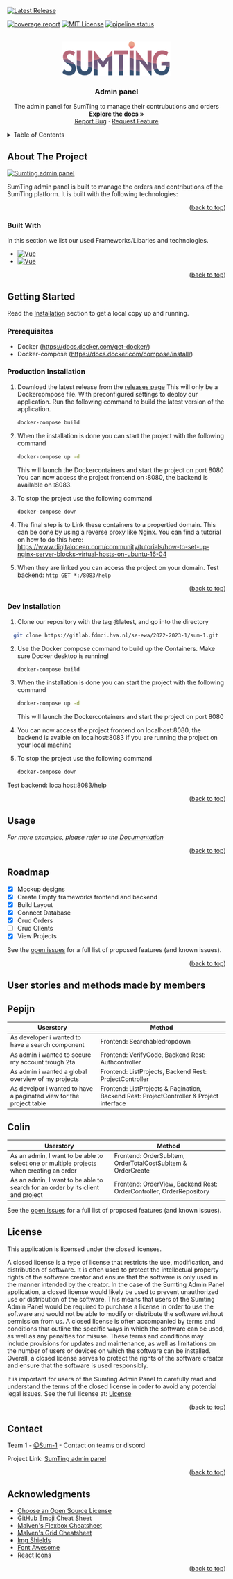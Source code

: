 <!-- Improved compatibility of back to top link: See: https://github.com/othneildrew/Best-README-Template/pull/73 -->
<a name="readme-top"></a>
<!--
*** Thanks for checking out the Best-README-Template. If you have a suggestion
*** that would make this better, please fork the repo and create a pull request
*** or simply open an issue with the tag "enhancement".
*** Don't forget to give the project a star!
*** Thanks again! Now go create something AMAZING! :D
-->



<!-- PROJECT SHIELDS -->
<!--
*** I'm using markdown "reference style" links for readability.
*** Reference links are enclosed in brackets [ ] instead of parentheses ( ).
*** See the bottom of this document for the declaration of the reference variables
*** for contributors-url, forks-url, etc. This is an optional, concise syntax you may use.
*** https://www.markdownguide.org/basic-syntax/#reference-style-links
-->
[![Latest Release](https://gitlab.fdmci.hva.nl/se-ewa/2022-2023-1/sum-1/-/badges/release.svg)](https://gitlab.fdmci.hva.nl/se-ewa/2022-2023-1/sum-1/-/releases)


[![coverage report](https://gitlab.fdmci.hva.nl/se-ewa/2022-2023-1/sum-1/badges/main/coverage.svg)](https://gitlab.fdmci.hva.nl/se-ewa/2022-2023-1/sum-1/-/commits/main)
[![MIT License][license-shield]][license-url]
[![pipeline status](https://gitlab.fdmci.hva.nl/se-ewa/2022-2023-1/sum-1/badges/main/pipeline.svg)](https://gitlab.fdmci.hva.nl/se-ewa/2022-2023-1/sum-1/-/commits/main)




<!-- PROJECT LOGO -->
<br />
<div align="center">
  <a href="https://github.com/othneildrew/Best-README-Template">
    <img src="frontend/src/assets/logo.png" alt="Logo" width="250" height="80">
  </a>

<h3 align="center">Admin panel</h3>

  <p align="center">
    The admin panel for SumTing to manage their contrubutions and orders
    <br />
    <a href=""><strong>Explore the docs »</strong></a>
    <br />
    <a href="https://gitlab.fdmci.hva.nl/se-ewa/2022-2023-1/sum-1/-/issues/new">Report Bug</a>
    ·
    <a href="https://gitlab.fdmci.hva.nl/se-ewa/2022-2023-1/sum-1/-/issues/new">Request Feature</a>
  </p>
</div>



<!-- TABLE OF CONTENTS -->
<details>
  <summary>Table of Contents</summary>
  <ol>
    <li>
      <a href="#about-the-project">About The Project</a>
      <ul>
        <li><a href="#built-with">Built With</a></li>
      </ul>
    </li>
    <li>
      <a href="#getting-started">Getting Started</a>
      <ul>
        <li><a href="#prerequisites">Prerequisites</a></li>
        <li><a href="#installation">Installation</a></li>
      </ul>
    </li>
    <li><a href="#usage">Usage</a></li>
    <li><a href="#roadmap">Roadmap</a></li>
    <li><a href="#contributing">Contributing</a></li>
    <li><a href="#license">License</a></li>
    <li><a href="#contact">Contact</a></li>
    <li><a href="#acknowledgments">Acknowledgments</a></li>
  </ol>
</details>



<!-- ABOUT THE PROJECT -->
## About The Project

[![Sumting admin panel][product-screenshot]](https://sumting.org)

SumTing admin panel is built to manage the orders and contributions of the SumTing platform. It is built with the following technologies:


<p align="right">(<a href="#readme-top">back to top</a>)</p>



### Built With

In this section we list our used Frameworks/Libaries and technologies.
* [![Vue][Vue.js]][Vue-url]
* [![Vue][Spring-url]][spring-url]


<p align="right">(<a href="#readme-top">back to top</a>)</p>



<!-- GETTING STARTED -->
## Getting Started

Read the <a href="#installation">Installation</a> section to get a local copy up and running.

### Prerequisites

* Docker (https://docs.docker.com/get-docker/)
* Docker-compose (https://docs.docker.com/compose/install/)
### Production Installation

1. Download the latest release from the [releases page]() This will only be a Dockercompose file. With preconfigured settings to deploy our application.
   Run the following command to build the latest version of the application.
   ```sh
   docker-compose build
   ```
2.
   When the installation is done you can start the project with the following command
   ```sh
   docker-compose up -d
   ```
   This will launch the Dockercontainers and start the project on port 8080 You can now access the project frontend on :8080,
   the backend is available on :8083.

5. To stop the project use the following command
   ```sh
   docker-compose down
   ```
6. The final step is to Link these containers to a propertied domain. 
This can be done by using a reverse proxy like Nginx. You can find a tutorial on how to do this here: https://www.digitalocean.com/community/tutorials/how-to-set-up-nginx-server-blocks-virtual-hosts-on-ubuntu-16-04

7. When they are linked you can access the project on your domain.
Test backend: ```http GET *:/8083/help```


<p align="right">(<a href="#readme-top">back to top</a>)</p>



<!-- USAGE EXAMPLES -->
### Dev Installation

1. Clone our repository with the tag @latest, and go into the directory
   
 ```sh
   git clone https://gitlab.fdmci.hva.nl/se-ewa/2022-2023-1/sum-1.git
   ```
2. Use the Docker compose command to build up the Containers. Make sure Docker desktop is running!
   ```sh
   docker-compose build
   ```
3. When the installation is done you can start the project with the following command
   ```sh
   docker-compose up -d
   ```
   This will launch the Dockercontainers and start the project on port 8080
4. You can now access the project frontend on localhost:8080, the backend is avaible on localhost:8083 if you are running the project on your local machine

5. To stop the project use the following command
   ```sh
   docker-compose down
   ```
Test backend: localhost:8083/help

<p align="right">(<a href="#readme-top">back to top</a>)</p>



<!-- USAGE EXAMPLES -->

## Usage


_For more examples, please refer to the [Documentation](https://example.com)_

<p align="right">(<a href="#readme-top">back to top</a>)</p>



<!-- ROADMAP -->
## Roadmap

- [x] Mockup designs
- [x] Create Empty frameworks frontend and backend
- [X] Build Layout
- [X] Connect Database
- [X] Crud Orders
- [ ] Crud Clients
- [X] View Projects

See the [open issues](https://gitlab.fdmci.hva.nl/se-ewa/2022-2023-1/sum-1/-/issues) for a full list of proposed features (and known issues).

<p align="right">(<a href="#readme-top">back to top</a>)</p>

<!-- User stories and methods made by members -->
## User stories and methods made by members

 ## Pepijn

| Userstory | Method |
| ----------- | ----------- |
| As developer i wanted to have a search component | Frontend: Searchabledropdown |
| As admin i wanted to secure my account trough 2fa  | Frontend: VerifyCode, Backend Rest: Authcontroller  
| As admin i wanted a global overview of my projects  | Frontend: ListProjects, Backend Rest: ProjectController  
| As develpor i wanted to have a paginated view for the project table | Frontend: ListProjects & Pagination, Backend Rest: ProjectController & Project interface  

 ## Colin

| Userstory | Method |
| ----------- | ----------- |
| As an admin, I want to be able to select one or multiple projects when creating an order | Frontend: OrderSubItem, OrderTotalCostSubItem & OrderCreate |
| As an admin, I want to be able to search for an order by its client and project  | Frontend: OrderView, Backend Rest: OrderController, OrderRepository |

See the [open issues](https://gitlab.fdmci.hva.nl/se-ewa/2022-2023-1/sum-1/-/issues) for a full list of proposed features (and known issues).



<!-- LICENSE -->
## License
This application is licensed under the closed licenses. 

A closed license is a type of license that restricts the use, modification, and distribution of software. It is often used to protect the intellectual property rights of the software creator and ensure that the software is only used in the manner intended by the creator.
In the case of the Sumting Admin Panel application, a closed license would likely be used to prevent unauthorized use or distribution of the software. This means that users of the Sumting Admin Panel would be required to purchase a license in order to use the software and would not be able to modify or distribute the software without permission from us.
A closed license is often accompanied by terms and conditions that outline the specific ways in which the software can be used, as well as any penalties for misuse. These terms and conditions may include provisions for updates and maintenance, as well as limitations on the number of users or devices on which the software can be installed.
Overall, a closed license serves to protect the rights of the software creator and ensure that the software is used responsibly. 

It is important for users of the Sumting Admin Panel to carefully read and understand the terms of the closed license in order to avoid any potential legal issues. See the full license at:
[License](https://gitlab.fdmci.hva.nl/se-ewa/2022-2023-1/sum-1/-/blob/main/LICENSE)

<p align="right">(<a href="#readme-top">back to top</a>)</p>



<!-- CONTACT -->
## Contact

Team 1 - [@Sum-1](ht) - Contact on teams or discord

Project Link: [SumTing admin panel](https://gitlab.fdmci.hva.nl/se-ewa/2022-2023-1/sum-1)

<p align="right">(<a href="#readme-top">back to top</a>)</p>



<!-- ACKNOWLEDGMENTS -->
## Acknowledgments
* [Choose an Open Source License](https://choosealicense.com)
* [GitHub Emoji Cheat Sheet](https://www.webpagefx.com/tools/emoji-cheat-sheet)
* [Malven's Flexbox Cheatsheet](https://flexbox.malven.co/)
* [Malven's Grid Cheatsheet](https://grid.malven.co/)
* [Img Shields](https://shields.io)
* [Font Awesome](https://fontawesome.com)
* [React Icons](https://react-icons.github.io/react-icons/search)

<p align="right">(<a href="#readme-top">back to top</a>)</p>



<!-- MARKDOWN LINKS & IMAGES -->
<!-- https://www.markdownguide.org/basic-syntax/#reference-style-links -->
[contributors-url]: https://gitlab.fdmci.hva.nl/se-ewa/2022-2023-1/sum-1/-/project_members
[issues-shield]: https://img.shields.io/gitlab/issues/open/se-ewa/2022-2023-1/sum-1?gitlab_url=https%3A%2F%2Fgitlab.fdmci.hva.nl

[issues-url]: https://img.shields.io/gitlab/issues/open:se-ewa/2022-2023-1/sum-1?gitlab_url=https://gitlab.fdmci.hva.nl/

[license-shield]: https://img.shields.io/github/license/othneildrew/Best-README-Template.svg?style=for-the-badge
[license-url]: https://gitlab.fdmci.hva.nl/se-ewa/2022-2023-1/sum-1/-/blob/main/LICENSE

[product-screenshot]: https://uploads-ssl.webflow.com/61b75f7704ba6b6a2966c019/62ecefa33da29e9074f95292_PlanetVFF.png
[Vue.js]: https://img.shields.io/badge/Vue.js-35495E?style=for-the-badge&logo=vuedotjs&logoColor=4FC08D
[Vue-url]: https://vuejs.org/
[Spring-url]: https://img.shields.io/badge/Spring_Boot-F2F4F9?style=for-the-badge&logo=spring-boot
[Spring-boot]:https://img.shields.io/badge/Spring-6DB33F?style=for-the-badge&logo=spring&logoColor=white"
